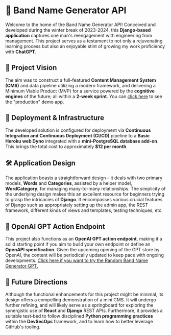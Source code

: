 # 🎵 Band Name Generator API

Welcome to the home of the Band Name Generator API! Conceived and developed during the winter break of 2023-2024, this **Django-based application** captures one man's reengagement with engineering from management. This project serves as a testament to not only a rejuvenating learning process but also an enjoyable stint of growing my work proficiency with **ChatGPT**.

## 🎯 Project Vision

The aim was to construct a full-featured **Content Management System (CMS)** and data pipeline utilizing a modern framework, and delivering a Minimum Viable Product (MVP) for a service powered by the **cognitive engines** of the future; all within a **2-week sprint**. You can [click here](https://bands.twerk.click/) to see the "production" demo app.

## 🚀 Deployment & Infrastructure

The developed solution is configured for deployment via **Continuous Integration and Continuous Deployment (CI/CD)** pipeline to a **Basic Heroku web Dyno** integrated with a **mini-PostgreSQL database add-on**. This brings the total cost to approximately **$12 per month**.

## 🛠 Application Design

The application boasts a straightforward design – it deals with two primary models, **Words** and **Categories**, assisted by a helper model, **WordCategory**, for managing many-to-many relationships. The simplicity of the underlying design makes this an excellent resource for beginners trying to grasp the intricacies of **Django**. It encompasses various crucial features of Django such as appropriately setting up the admin app, the REST framework, different kinds of views and templates, testing techniques, etc.

## 🤖 OpenAI GPT Action Endpoint

This project also functions as an **OpenAI GPT action endpoint**, making it a solid starting point if you aim to build your own endpoint or define an **OpenAPI specification**. Given the upcoming opening of the GPT store by OpenAI, the content will be periodically updated to keep pace with ongoing developments. [Click here if you want to try the Random Band Name Generator GPT.](https://chat.openai.com/g/g-cySOJm4lG-awesome-band-factory)

## 🌱 Future Directions

Although the functional enhancements for this project might be minimal, its design offers a compelling demonstration of a mini CMS. It will undergo further refining, and will likely serve as a springboard for exploring the synergistic use of **React** and **Django** REST APIs. Furthermore, it provides a suitable test-bed to follow disciplined **Python programming practices** within the **DevSecOps** framework, and to learn how to better leverage GitHub's tooling.
